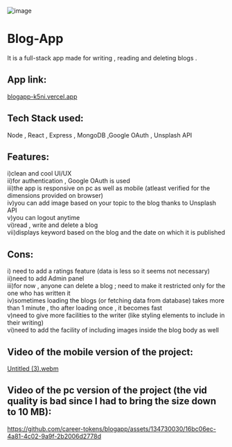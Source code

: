 ![image](https://github.com/career-tokens/blogapp-intermediate/assets/134730030/2b2f8390-1d08-49a9-beee-9ba3f1f465ea)

# Blog-App

It is a full-stack app made for writing , reading and deleting blogs . 

## App link:
[blogapp-k5ni.vercel.app](https://blogapp-k5ni.vercel.app/)

## Tech Stack used:
Node , React , Express , MongoDB ,Google OAuth , Unsplash API 
## Features:
i)clean and cool UI/UX\
ii)for authentication , Google OAuth is used\
iii)the app is responsive on pc as well as mobile
(atleast verified for the dimensions provided on browser)\
iv)you can add image based on your topic to the blog thanks to Unsplash API\
v)you can logout anytime\
vi)read , write and delete a blog \
vii)displays keyword based on the blog and the date on which it is published

## Cons:
i) need to add a ratings feature (data is less so it seems not necessary)\
ii)need to add Admin panel\
iii)for now , anyone can  delete a blog ; need to make it restricted only for the one who has written it\
iv)sometimes loading the blogs (or fetching data from database)
takes more than 1 minute , tho after loading once , it becomes fast\
v)need to give more facilities to the writer (like styling elements to include in their writing)\
vi)need to add the facility of including images inside the blog body as well
## Video of the mobile version of the project:
[Untitled (3).webm](https://github.com/career-tokens/blogapp/assets/134730030/099c215c-67d1-4823-8861-dbd3613ba8f0)

## Video of the pc version of the project (the vid quality is bad since I had to bring the size down to 10 MB):


https://github.com/career-tokens/blogapp/assets/134730030/16bc06ec-4a81-4c02-9a9f-2b2006d2778d



